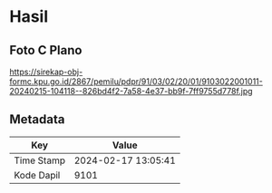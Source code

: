 # Hasil

## Foto C Plano

https://sirekap-obj-formc.kpu.go.id/2867/pemilu/pdpr/91/03/02/20/01/9103022001011-20240215-104118--826bd4f2-7a58-4e37-bb9f-7ff9755d778f.jpg


## Metadata

| Key        | Value               |
| ---------- | ------------------- |
| Time Stamp | 2024-02-17 13:05:41 |
| Kode Dapil | 9101                |



